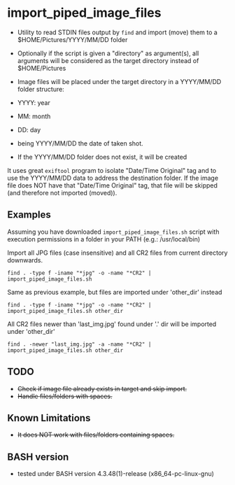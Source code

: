# import_piped_image_files

- Utility to read STDIN files output by ``find`` and import (move) them to a $HOME/Pictures/YYYY/MM/DD folder
- Optionally if the script is given a "directory" as argument(s), all arguments will be considered as the target directory instead of $HOME/Pictures

- Image files will be placed under the target directory in a YYYY/MM/DD folder structure:
 - YYYY: year
 - MM: month
 - DD: day 
 - being YYYY/MM/DD the date of taken shot.

- If the YYYY/MM/DD folder does not exist, it will be created

It uses great ``exiftool`` program to isolate "Date/Time Original" tag and to use the YYYY/MM/DD data to address the destination folder.
If the image file does NOT have that "Date/Time Original" tag, that file will be skipped (and therefore not imported (moved)).



## Examples

Assuming you have downloaded ``import_piped_image_files.sh`` script with execution permissions in a folder in your PATH (e.g.: /usr/local/bin)

Import all JPG files (case insensitive) and all CR2 files from current directory downwards.

```
find . -type f -iname "*jpg" -o -name "*CR2" | import_piped_image_files.sh
```

Same as previous example, but files are imported under 'other_dir' instead

```
find . -type f -iname "*jpg" -o -name "*CR2" | import_piped_image_files.sh other_dir
```

All CR2 files newer than 'last_img.jpg' found under '.' dir will be imported under 'other_dir'

```
find . -newer "last_img.jpg" -a -name "*CR2" | import_piped_image_files.sh other_dir
```

## TODO
- ~~Check if image file already exists in target and skip import.~~
- ~~Handle files/folders with spaces.~~

## Known Limitations
- ~~It does NOT work with files/folders containing spaces.~~

## BASH version
- tested under BASH version 4.3.48(1)-release (x86_64-pc-linux-gnu)
